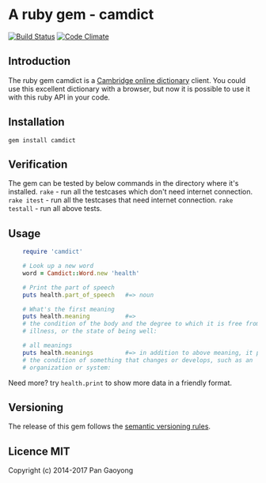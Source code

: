 # A ruby gem - camdict
[![Build Status][travis-image]][travis-link]
[![Code Climate][climate-image]][climate-link]

## Introduction

The ruby gem camdict is a [Cambridge online dictionary][1] client.
You could use this excellent dictionary with a browser, but now it is possible
to use it with this ruby API in your code.

## Installation
`gem install camdict`

## Verification
The gem can be tested by below commands in the directory where it's installed.
`rake`         - run all the testcases which don't need internet connection.
`rake itest`   - run all the testcases that need internet connection.
`rake testall` - run all above tests.

## Usage

```ruby
    require 'camdict'

    # Look up a new word
    word = Camdict::Word.new 'health'

    # Print the part of speech
    puts health.part_of_speech   #=> noun

    # What's the first meaning
    puts health.meaning          #=>
    # the condition of the body and the degree to which it is free from
    # illness, or the state of being well:

    # all meanings
    puts health.meanings         #=> in addition to above meaning, it prints
    # the condition of something that changes or develops, such as an
    # organization or system:

```

Need more? try `health.print` to show more data in a friendly format.

## Versioning
The release of this gem follows the [semantic versioning rules][2].

## Licence MIT
Copyright (c) 2014-2017 Pan Gaoyong

[1]: http://dictionary.cambridge.com "Cambridge"
[2]: http://semver.org
[travis-image]: https://travis-ci.org/pan/camdict.svg?branch=master
[travis-link]: https://travis-ci.org/pan/camdict
[climate-image]: https://codeclimate.com/github/pan/camdict/badges/gpa.svg
[climate-link]: https://codeclimate.com/github/pan/camdict
